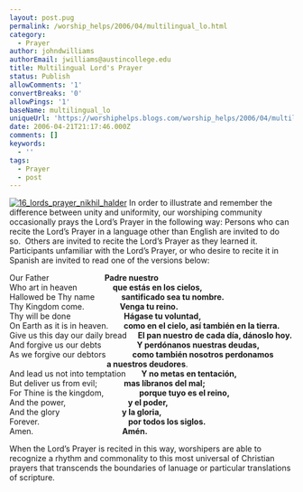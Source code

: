 ```yaml
---
layout: post.pug
permalink: /worship_helps/2006/04/multilingual_lo.html 
category:
  - Prayer
author: johndwilliams
authorEmail: jwilliams@austincollege.edu
title: Multilingual Lord's Prayer
status: Publish
allowComments: '1'
convertBreaks: '0'
allowPings: '1'
baseName: multilingual_lo
uniqueUrl: 'https://worshiphelps.blogs.com/worship_helps/2006/04/multilingual_lo.html '
date: 2006-04-21T21:17:46.000Z
comments: []
keywords:
  - ''
tags:
  - Prayer
  - post
---
```

[![16_lords_prayer_nikhil_halder](https://worshiphelps.blogs.com/worship_helps/images/16_lords_prayer_nikhil_halder.jpg "16_lords_prayer_nikhil_halder")](http://worshiphelps.blogs.com/.shared/image.html?/photos/uncategorized/16_lords_prayer_nikhil_halder.jpg) In order to illustrate and remember the difference between unity and uniformity, our worshiping community occasionally prays the Lord’s Prayer in the following way: Persons who can recite the Lord’s Prayer in a language other than English are invited to do so.  Others are invited to recite the Lord’s Prayer as they learned it.  Participants unfamiliar with the Lord’s Prayer, or who desire to recite it in Spanish are invited to read one of the versions below:

Our Father                         **Padre nuestro**  
Who art in heaven                **que estás en los cielos,**  
Hallowed be Thy name            **santificado sea tu nombre.**  
Thy Kingdom come.                **Venga tu reino.**  
Thy will be done                        **Hágase tu voluntad,**  
On Earth as it is in heaven.       **como en el cielo, así también en la tierra.**  
Give us this day our daily bread     **El pan nuestro de cada día, dánoslo hoy.**  
And forgive us our debts                **Y perdónanos nuestras deudas,**  
As we forgive our debtors            **como también nosotros perdonamos  
                                                    a nuestros deudores**.  
And lead us not into temptation       **Y no metas en tentación,**  
But deliver us from evil;            **mas líbranos del mal;**  
For Thine is the kingdom,                **porque tuyo es el reino,**  
And the power,                            **y el poder,**  
And the glory                            **y la gloria,**  
Forever.                                        **por todos los siglos.**  
Amen.                                        **Amén.**

When the Lord’s Prayer is recited in this way, worshipers are able to recognize a rhythm and commonality to this most universal of Christian prayers that transcends the boundaries of lanuage or particular translations of scripture.